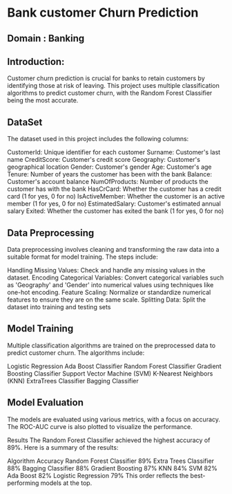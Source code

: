 # Bank customer Churn Prediction

## Domain : Banking

## Introduction:

Customer churn prediction is crucial for banks to retain customers by identifying those at risk of leaving. This project uses multiple classification algorithms to predict customer churn, with the Random Forest Classifier being the most accurate.

## DataSet
The dataset used in this project includes the following columns:

CustomerId: Unique identifier for each customer
Surname: Customer's last name
CreditScore: Customer's credit score
Geography: Customer's geographical location
Gender: Customer's gender
Age: Customer's age
Tenure: Number of years the customer has been with the bank
Balance: Customer's account balance
NumOfProducts: Number of products the customer has with the bank
HasCrCard: Whether the customer has a credit card (1 for yes, 0 for no)
IsActiveMember: Whether the customer is an active member (1 for yes, 0 for no)
EstimatedSalary: Customer's estimated annual salary
Exited: Whether the customer has exited the bank (1 for yes, 0 for no)

## Data Preprocessing
Data preprocessing involves cleaning and transforming the raw data into a suitable format for model training. The steps include:

Handling Missing Values: Check and handle any missing values in the dataset.
Encoding Categorical Variables: Convert categorical variables such as 'Geography' and 'Gender' into numerical values using techniques like one-hot encoding.
Feature Scaling: Normalize or standardize numerical features to ensure they are on the same scale.
Splitting Data: Split the dataset into training and testing sets

## Model Training
Multiple classification algorithms are trained on the preprocessed data to predict customer churn. The algorithms include:

Logistic Regression
Ada Boost Classifier
Random Forest Classifier
Gradient Boosting Classifier
Support Vector Machine (SVM)
K-Nearest Neighbors (KNN)
ExtraTrees Classifier
Bagging Classifier

## Model Evaluation

The models are evaluated using various metrics, with a focus on accuracy. The ROC-AUC curve is also plotted to visualize the performance.

Results
The Random Forest Classifier achieved the highest accuracy of 89%. Here is a summary of the results:


Algorithm	Accuracy
Random Forest Classifier	89%
Extra Trees Classifier	88%
Bagging Classifier	88%
Gradient Boosting	87%
KNN	84%
SVM	82%
Ada Boost	82%
Logistic Regression	79%
This order reflects the best-performing models at the top.
